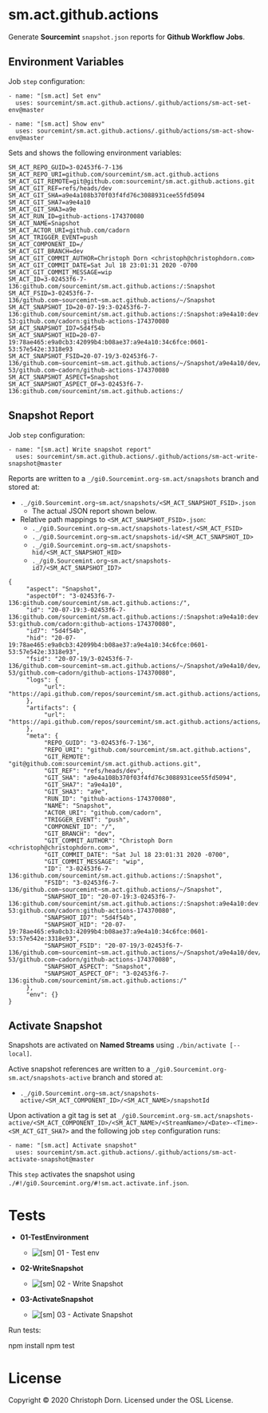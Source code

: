 sm.act.github.actions
=====================

Generate **Sourcemint** `snapshot.json` reports for **Github Workflow Jobs**.

Environment Variables
---------------------

Job `step` configuration:

```
- name: "[sm.act] Set env"
  uses: sourcemint/sm.act.github.actions/.github/actions/sm-act-set-env@master

- name: "[sm.act] Show env"
  uses: sourcemint/sm.act.github.actions/.github/actions/sm-act-show-env@master
```

Sets and shows the following environment variables:

```
SM_ACT_REPO_GUID=3-02453f6-7-136
SM_ACT_REPO_URI=github.com/sourcemint/sm.act.github.actions
SM_ACT_GIT_REMOTE=git@github.com:sourcemint/sm.act.github.actions.git
SM_ACT_GIT_REF=refs/heads/dev
SM_ACT_GIT_SHA=a9e4a108b370f03f4fd76c3088931cee55fd5094
SM_ACT_GIT_SHA7=a9e4a10
SM_ACT_GIT_SHA3=a9e
SM_ACT_RUN_ID=github-actions-174370080
SM_ACT_NAME=Snapshot
SM_ACT_ACTOR_URI=github.com/cadorn
SM_ACT_TRIGGER_EVENT=push
SM_ACT_COMPONENT_ID=/
SM_ACT_GIT_BRANCH=dev
SM_ACT_GIT_COMMIT_AUTHOR=Christoph Dorn <christoph@christophdorn.com>
SM_ACT_GIT_COMMIT_DATE=Sat Jul 18 23:01:31 2020 -0700
SM_ACT_GIT_COMMIT_MESSAGE=wip
SM_ACT_ID=3-02453f6-7-136:github.com/sourcemint/sm.act.github.actions:/:Snapshot
SM_ACT_FSID=3-02453f6-7-136/github.com~sourcemint~sm.act.github.actions/~/Snapshot
SM_ACT_SNAPSHOT_ID=20-07-19:3-02453f6-7-136:github.com/sourcemint/sm.act.github.actions:/:Snapshot:a9e4a10:dev:0601-53:github.com/cadorn:github-actions-174370080
SM_ACT_SNAPSHOT_ID7=5d4f54b
SM_ACT_SNAPSHOT_HID=20-07-19:78ae465:e9a0cb3:42099b4:b08ae37:a9e4a10:34c6fce:0601-53:57e542e:3318e93
SM_ACT_SNAPSHOT_FSID=20-07-19/3-02453f6-7-136/github.com~sourcemint~sm.act.github.actions/~/Snapshot/a9e4a10/dev/0601-53/github.com~cadorn/github-actions-174370080
SM_ACT_SNAPSHOT_ASPECT=Snapshot
SM_ACT_SNAPSHOT_ASPECT_OF=3-02453f6-7-136:github.com/sourcemint/sm.act.github.actions:/
```

Snapshot Report
---------------

Job `step` configuration:

```
- name: "[sm.act] Write snapshot report"
  uses: sourcemint/sm.act.github.actions/.github/actions/sm-act-write-snapshot@master
```

Reports are written to a `_/gi0.Sourcemint.org-sm.act/snapshots` branch and stored at:

 * `._/gi0.Sourcemint.org~sm.act/snapshots/<SM_ACT_SNAPSHOT_FSID>.json`
   * The actual JSON report shown below.
 * Relative path mappings to `<SM_ACT_SNAPSHOT_FSID>.json`:
    * `._/gi0.Sourcemint.org~sm.act/snapshots-latest/<SM_ACT_FSID>`
    * `._/gi0.Sourcemint.org~sm.act/snapshots-id/<SM_ACT_SNAPSHOT_ID>`
    * `._/gi0.Sourcemint.org~sm.act/snapshots-hid/<SM_ACT_SNAPSHOT_HID>`
    * `._/gi0.Sourcemint.org~sm.act/snapshots-id7/<SM_ACT_SNAPSHOT_ID7>`

```
{
     "aspect": "Snapshot",
     "aspectOf": "3-02453f6-7-136:github.com/sourcemint/sm.act.github.actions:/",
     "id": "20-07-19:3-02453f6-7-136:github.com/sourcemint/sm.act.github.actions:/:Snapshot:a9e4a10:dev:0601-53:github.com/cadorn:github-actions-174370080",
     "id7": "5d4f54b",
     "hid": "20-07-19:78ae465:e9a0cb3:42099b4:b08ae37:a9e4a10:34c6fce:0601-53:57e542e:3318e93",
     "fsid": "20-07-19/3-02453f6-7-136/github.com~sourcemint~sm.act.github.actions/~/Snapshot/a9e4a10/dev/0601-53/github.com~cadorn/github-actions-174370080",
     "logs": {
          "url": "https://api.github.com/repos/sourcemint/sm.act.github.actions/actions/runs/174370080/logs"
     },
     "artifacts": {
          "url": "https://api.github.com/repos/sourcemint/sm.act.github.actions/actions/runs/174370080/artifacts"
     },
     "meta": {
          "REPO_GUID": "3-02453f6-7-136",
          "REPO_URI": "github.com/sourcemint/sm.act.github.actions",
          "GIT_REMOTE": "git@github.com:sourcemint/sm.act.github.actions.git",
          "GIT_REF": "refs/heads/dev",
          "GIT_SHA": "a9e4a108b370f03f4fd76c3088931cee55fd5094",
          "GIT_SHA7": "a9e4a10",
          "GIT_SHA3": "a9e",
          "RUN_ID": "github-actions-174370080",
          "NAME": "Snapshot",
          "ACTOR_URI": "github.com/cadorn",
          "TRIGGER_EVENT": "push",
          "COMPONENT_ID": "/",
          "GIT_BRANCH": "dev",
          "GIT_COMMIT_AUTHOR": "Christoph Dorn <christoph@christophdorn.com>",
          "GIT_COMMIT_DATE": "Sat Jul 18 23:01:31 2020 -0700",
          "GIT_COMMIT_MESSAGE": "wip",
          "ID": "3-02453f6-7-136:github.com/sourcemint/sm.act.github.actions:/:Snapshot",
          "FSID": "3-02453f6-7-136/github.com~sourcemint~sm.act.github.actions/~/Snapshot",
          "SNAPSHOT_ID": "20-07-19:3-02453f6-7-136:github.com/sourcemint/sm.act.github.actions:/:Snapshot:a9e4a10:dev:0601-53:github.com/cadorn:github-actions-174370080",
          "SNAPSHOT_ID7": "5d4f54b",
          "SNAPSHOT_HID": "20-07-19:78ae465:e9a0cb3:42099b4:b08ae37:a9e4a10:34c6fce:0601-53:57e542e:3318e93",
          "SNAPSHOT_FSID": "20-07-19/3-02453f6-7-136/github.com~sourcemint~sm.act.github.actions/~/Snapshot/a9e4a10/dev/0601-53/github.com~cadorn/github-actions-174370080",
          "SNAPSHOT_ASPECT": "Snapshot",
          "SNAPSHOT_ASPECT_OF": "3-02453f6-7-136:github.com/sourcemint/sm.act.github.actions:/"
     },
     "env": {}
}
```

Activate Snapshot
-----------------

Snapshots are activated on **Named Streams** using `./bin/activate [--local]`.

Active snapshot references are written to a `_/gi0.Sourcemint.org-sm.act/snapshots-active` branch and stored at:

  * `._/gi0.Sourcemint.org~sm.act/snapshots-active/<SM_ACT_COMPONENT_ID>/<SM_ACT_NAME>/snapshotId`

Upon activation a git tag is set at `_/gi0.Sourcemint.org-sm.act/snapshots-active/<SM_ACT_COMPONENT_ID>/<SM_ACT_NAME>/<StreamName>/<Date>-<Time>-<SM_ACT_GIT_SHA7>` and the following job `step` configuration runs:

```
- name: "[sm.act] Activate snapshot"
  uses: sourcemint/sm.act.github.actions/.github/actions/sm-act-activate-snapshot@master
```

This `step` activates the snapshot using `./#!/gi0.Sourcemint.org/#!sm.act.activate.inf.json`.


Tests
=====

  * **01-TestEnvironment**

    * ![[sm] 01 - Test env](https://github.com/sourcemint/sm.act.github.actions/workflows/%5Bsm%5D%2001%20-%20Test%20env/badge.svg)

  * **02-WriteSnapshot**

    * ![[sm] 02 - Write Snapshot](https://github.com/sourcemint/sm.act.github.actions/workflows/%5Bsm%5D%2002%20-%20Write%20Snapshot/badge.svg)

  * **03-ActivateSnapshot**

    * ![[sm] 03 - Activate Snapshot](https://github.com/sourcemint/sm.act.github.actions/workflows/%5Bsm%5D%2003%20-%20Activate%20Snapshot/badge.svg)

Run tests:

  npm install
  npm test

License
=======

Copyright &copy; 2020 Christoph Dorn. Licensed under the OSL License.
